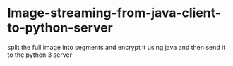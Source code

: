 # Image-streaming-from-java-client-to-python-server
split the full image into segments and encrypt it using java and then send it to the python 3 server
